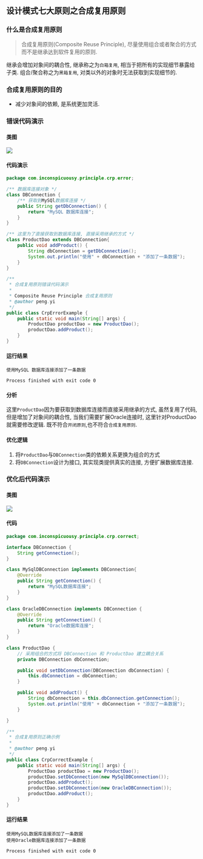 ## 设计模式七大原则之合成复用原则

### 什么是合成复用原则

> 合成复用原则(Composite Reuse Principle), 尽量使用组合或者聚合的方式而不是继承达到软件复用的原则.

继承会增加对象间的耦合性, 继承称之为`白箱复用`, 相当于把所有的实现细节暴露给子类. 组合/聚合称之为`黑箱复用`, 对类以外的对象时无法获取到实现细节的.

### 合成复用原则的目的

- 减少对象间的依赖, 是系统更加灵活.

### 错误代码演示

#### 类图

![](https://raw.githubusercontent.com/inconspicuousy-start/image/master//%E8%AE%BE%E8%AE%A1%E6%A8%A1%E5%BC%8F/20200826164407.png)

#### 代码演示

```java
package com.inconspicuousy.principle.crp.error;

/** 数据库连接对象 */
class DBConnection {
    /** 获取到MySQl数据库连接 */
    public String getDbConnection() {
        return "MySQL 数据库连接";
    }
}

/** 这里为了直接获取到数据库连接, 直接采用继承的方式 */
class ProductDao extends DBConnection{
    public void addProduct() {
        String dbConnection = getDbConnection();
        System.out.println("使用" + dbConnection + "添加了一条数据");
    }
}

/**
 * 合成复用原则错误代码演示
 *
 * Composite Reuse Principle 合成复用原则
 * @author peng.yi
 */
public class CrpErrorExample {
    public static void main(String[] args) {
        ProductDao productDao = new ProductDao();
        productDao.addProduct();
    }
}
```

#### 运行结果

```shell
使用MySQL 数据库连接添加了一条数据

Process finished with exit code 0
```

#### 分析

这里`ProductDao`因为要获取到数据库连接而直接采用继承的方式, 虽然复用了代码, 但是增加了对象间的耦合性, 当我们需要扩展Oracle连接时, 这里针对ProductDao就需要修改逻辑. 既不符合`开闭原则`,也不符合`合成复用原则`.

#### 优化逻辑

1. 将`ProductDao`与`DBConnection`类的依赖关系更换为组合的方式
2. 将`DBConnection`设计为接口, 其实现类提供真实的连接, 方便扩展数据库连接.

### 优化后代码演示

#### 类图

![](https://raw.githubusercontent.com/inconspicuousy-start/image/master//%E8%AE%BE%E8%AE%A1%E6%A8%A1%E5%BC%8F/2020-08-26_17-11.png)

#### 代码

```java
package com.inconspicuousy.principle.crp.correct;

interface DBConnection {
    String getConnection();
}

class MySqlDBConnection implements DBConnection{
    @Override
    public String getConnection() {
        return "MySQL数据库连接";
    }
}

class OracleDBConnection implements DBConnection {
    @Override
    public String getConnection() {
        return "Oracle数据库连接";
    }
}

class ProductDao {
    // 采用组合的方式将 DBConnection 和 ProductDao 建立耦合关系
    private DBConnection dbConnection;

    public void setDbConnection(DBConnection dbConnection) {
        this.dbConnection = dbConnection;
    }

    public void addProduct() {
        String dbConnection = this.dbConnection.getConnection();
        System.out.println("使用" + dbConnection + "添加了一条数据");
    }

}

/**
 * 合成复用原则正确示例
 *
 * @author peng.yi
 */
public class CrpCorrectExample {
    public static void main(String[] args) {
        ProductDao productDao = new ProductDao();
        productDao.setDbConnection(new MySqlDBConnection());
        productDao.addProduct();
        productDao.setDbConnection(new OracleDBConnection());
        productDao.addProduct();
    }
}
```

#### 运行结果

```shell
使用MySQL数据库连接添加了一条数据
使用Oracle数据库连接添加了一条数据

Process finished with exit code 0
```

